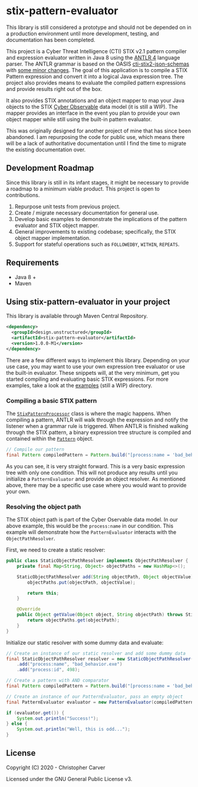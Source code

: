 # stix-pattern-evaluator
This library is still considered a prototype and should not be depended on in a production environment until more development, testing, and documentation has been completed.

This project is a Cyber Threat Intelligence (CTI) STIX v2.1 pattern compiler and expression evaluator written in Java 8 using the [ANTLR 4](https://www.antlr.org/) language parser. The ANTLR grammar is based on the OASIS [cti-stix2-json-schemas](https://github.com/oasis-open/cti-stix2-json-schemas) with [some minor changes](https://github.com/hashdelta/stix-pattern-evaluator/tree/master/src/main/resources/StixPattern.g4). The goal of this application is to compile a STIX Pattern expression and convert it into a logical Java expression tree. The project also provides means to evaluate the compiled pattern expressions and provide results right out of the box.

It also provides STIX annotations and an object mapper to map your Java objects to the STIX [Cyber Observable](https://docs.oasis-open.org/cti/stix/v2.1/csprd02/stix-v2.1-csprd02.html#_Toc26789822) data model (it is still a WIP). The mapper provides an interface in the event you plan to provide your own object mapper while still using the built-in pattern evaluator.

This was originally designed for another project of mine that has since been abandoned. I am repurposing the code for public use, which means there will be a lack of authoritative documentation until I find the time to migrate the existing documentation over.

## Development Roadmap
Since this library is still in its infant stages, it might be necessary to provide a roadmap to a minimum viable product. This project is open to contributions.

1. Repurpose unit tests from previous project.
2. Create / migrate necessary documentation for general use.
3. Develop basic examples to demonstrate the implications of the pattern evaluator and STIX object mapper.
4. General improvements to existing codebase; specifically, the STIX object mapper implementation.
5. Support for stateful operations such as `FOLLOWEDBY`, `WITHIN`, `REPEATS`.

## Requirements
- Java 8 +
- Maven


## Using stix-pattern-evaluator in your project
This library is available through Maven Central Repository.

```xml
<dependency>
  <groupId>design.unstructured</groupId>
  <artifactId>stix-pattern-evaluator</artifactId>
  <version>1.0.0-M1</version>
</dependency>
```

There are a few different ways to implement this library. Depending on your use case, you may want to use your own expression tree evaluator or use the built-in evaluator. These snippets will, at the very minimum, get you started compiling and evaluating basic STIX expressions. For more  examples, take a look at the [examples](examples/) (still a WIP) directory.

### Compiling a basic STIX pattern
The [`StixPatternProcessor`](https://github.com/hashdelta/stix-pattern-evaluator/blob/master/src/main/java/design/unstructured/stix/evaluator/StixPatternProcessor.java) class is where the magic happens. When compiling a pattern, ANTLR will walk through the expression and notify the listener when a grammar rule is triggered. When ANTLR is finished walking through the STIX pattern, a binary expression tree structure is compiled and contained within the [`Pattern`](https://github.com/hashdelta/stix-pattern-evaluator/blob/master/src/main/java/design/unstructured/stix/evaluator/Pattern.java) object.

```java
// Compile our pattern
final Pattern compiledPattern = Pattern.build("[process:name = 'bad_behavior.exe']");
```

As you can see, it is very straight forward. This is a very basic expression tree with only one condition. This will not produce any results until you initialize a `PatternEvaluator` and provide an object resolver. As mentioned above, there may be a specific use case where you would want to provide your own.

### Resolving the object path
The STIX object path is part of the Cyber Oservable data model. In our above example, this would be the `process:name` in our condition. This example will demonstrate how the `PatternEvaluator` interacts with the `ObjectPathResolver`.

First, we need to create a static resolver:
```java
public class StaticObjectPathResolver implements ObjectPathResolver {
    private final Map<String, Object> objectPaths = new HashMap<>();

    StaticObjectPathResolver add(String objectPath, Object objectValue) {
        objectPaths.put(objectPath, objectValue);

        return this;
    }

    @Override
    public Object getValue(Object object, String objectPath) throws StixMapperException {
        return objectPaths.get(objectPath);
    }
}
```

Initialize our static resolver with some dummy data and evaluate:
```java
// Create an instance of our static resolver and add some dummy data
final StaticObjectPathResolver resolver = new StaticObjectPathResolver()
    .add("process:name", "bad_behavior.exe")
    .add("process:id", 498);

// Create a pattern with AND comparator
final Pattern compiledPattern = Pattern.build("[process:name = 'bad_behavior.exe' AND process:id = 498]");

// Create an instance of our PatternEvaluator, pass an empty object
final PatternEvaluator evaluator = new PatternEvaluator(compiledPattern, resolver, null);

if (evaluator.get()) {
    System.out.println("Success!");
} else {
    System.out.println("Well, this is odd...");
}
```

## License
Copyright (C) 2020 - Christopher Carver

Licensed under the GNU General Public License v3.